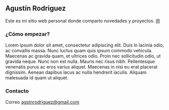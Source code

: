 ## Agustín Rodriguez
Este es mi sitio web personal donde comparto novedades y proyectos. <a href="https://agstnrdz.github.io">IR</a>

### ¿Cómo empezar?
Lorem ipsum dolor sit amet, consectetur adipiscing elit. Duis in lacinia odio, ac convallis massa. Nunc luctus quam quis ipsum commodo vehicula. Maecenas ac gravida quam, et ultrices odio. Proin nec sollicitudin odio, ut gravida neque. Nunc non est nulla. Mauris nec risus nibh. Pellentesque venenatis purus ac eros varius aliquet. Maecenas in nisi eu erat placerat dignissim. Aenean dapibus lacus ac nulla hendrerit iaculis. Aliquam malesuada id quam ut aliquet.

### Contacto
Correo agstnrodriguez@gmail.com
